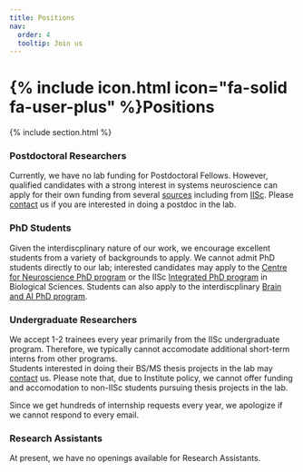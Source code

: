 ```yaml
---
title: Positions
nav:
  order: 4
  tooltip: Join us
---
```


# {% include icon.html icon="fa-solid fa-user-plus" %}Positions

{% include section.html %}

### Postdoctoral Researchers

Currently, we have no lab funding for Postdoctoral Fellows. However, qualified candidates with a strong interest in systems neuroscience can apply for their own funding from several [sources](https://indiabioscience.org/postdocs/grants) including from [IISc](https://iisc.ac.in/post-docs/). Please [contact](/contact) us if you are interested in doing a postdoc in the lab.

### PhD Students

Given the interdiscplinary nature of our work, we encourage excellent students from a variety of backgrounds to apply. We cannot admit PhD students directly to our lab; interested candidates may apply to the [Centre for Neuroscience PhD program](https://cns.iisc.ac.in/academics/phd-program/) or the IISc [Integrated PhD program](https://iisc.ac.in/admissions/ph-d-integratedprogrammes/) in Biological Sciences. Students can also apply to the interdiscplinary [Brain and AI PhD program](https://brain-computation.iisc.ac.in/opportunities/).

### Undergraduate Researchers

We accept 1-2 trainees every year primarily from the IISc undergraduate program. Therefore, we typically cannot accomodate additional short-term interns from other programs. <br>
Students interested in doing their BS/MS thesis projects in the lab may [contact](/contact) us. Please note that, due to Institute policy, we cannot offer funding and accomodation to non-IISc students pursuing thesis projects in the lab.

Since we get hundreds of internship requests every year, we apologize if we cannot respond to every email. 

### Research Assistants

At present, we have no openings available for Research Assistants.

<!--
### Postdoctoral Researchers




-->





